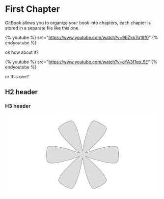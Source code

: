 # First Chapter

GitBook allows you to organize your book into chapters, each chapter is stored in a separate file like this one.

{% youtube %}
src="https://www.youtube.com/watch?v=9bZkp7q19f0" 
{% endyoutube %}

ok how about it?


{% youtube %} src="https://www.youtube.com/watch?v=eYA3f1qo_5E" 
{% endyoutube %}

or this one?

## H2 header



### H3 header
![](/assets/superformula.png)
